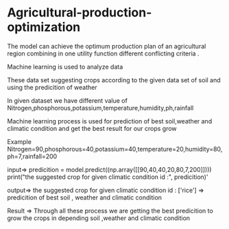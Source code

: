 # Agricultural-production-optimization
The model can achieve the optimum production plan of an agricultural region combining in one utility function different conflicting criteria .

Machine learning is used to analyze data 

These data set suggesting crops according to the given data set of soil and using the predicition of weather
 
In given dataset we have different value of Nitrogen,phosphorous,potassium,temperature,humidity,ph,rainfall

Machine learning process is used for prediction of best soil,weather and climatic condition and  get the best result for our crops grow 

Example 
Nitrogen=90,phosphorous=40,potassium=40,temperature=20,humidity=80,ph=7,rainfall=200

input=> predicition = model.predict((np.array([[90,40,40,20,80,7,200]])))
        print("the suggested crop for given climatic condition id :", predicition)'
        
output=>  the suggested crop for given climatic condition id : ['rice'] => predicition of best soil , weather and climatic condition

Result => Through all these process we are getting the best predicition to grow the crops in depending soil ,weather and climatic condition

   
